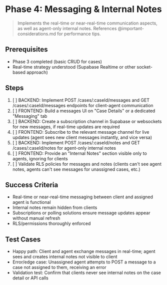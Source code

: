 # Phase 4: Messaging & Internal Notes

> Implements the real-time or near-real-time communication aspects, as well as agent-only internal notes. References @important-considerations.md for performance tips.

## Prerequisites
- Phase 3 completed (basic CRUD for cases)
- Real-time strategy understood (Supabase Realtime or other socket-based approach)

## Steps
1. [ ] BACKEND: Implement POST /cases/:caseId/messages and GET /cases/:caseId/messages endpoints for client-agent communication  
2. [ ] FRONTEND: Build a messages UI on "Case Details" or a dedicated "Messaging" tab  
3. [ ] BACKEND: Create a subscription channel in Supabase or websockets for new messages, if real-time updates are required  
4. [ ] FRONTEND: Subscribe to the relevant message channel for live updates (agent sees new client messages instantly, and vice versa)  
5. [ ] BACKEND: Implement POST /cases/:caseId/notes and GET /cases/:caseId/notes for agent-only internal notes  
6. [ ] FRONTEND: Provide an "Internal Notes" section visible only to agents, ignoring for clients  
7. [ ] Validate RLS policies for messages and notes (clients can't see agent notes, agents can't see messages for unassigned cases, etc.)

## Success Criteria
- Real-time or near-real-time messaging between client and assigned agent is functional  
- Internal notes remain hidden from clients  
- Subscriptions or polling solutions ensure message updates appear without manual refresh  
- RLS/permissions thoroughly enforced

## Test Cases
- Happy path: Client and agent exchange messages in real-time; agent sees and creates internal notes not visible to client  
- Error/edge case: Unassigned agent attempts to POST a message to a case not assigned to them, receiving an error  
- Validation test: Confirm that clients never see internal notes on the case detail or API calls 